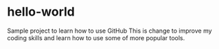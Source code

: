 # hello-world
Sample project to learn how to use GitHub
This is change to improve my coding skills and learn how to use some of more popular tools.
